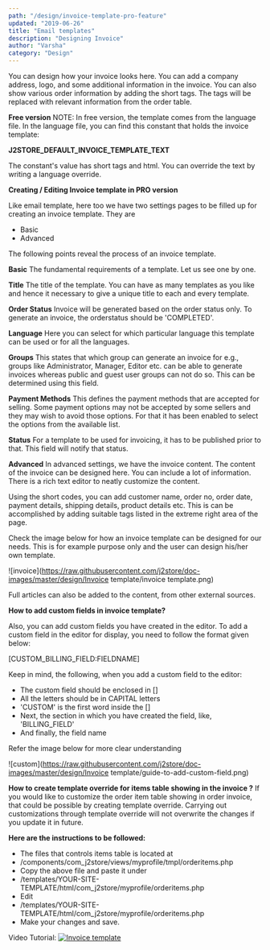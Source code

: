 ```yaml
---
path: "/design/invoice-template-pro-feature"
updated: "2019-06-26"
title: "Email templates"
description: "Designing Invoice"
author: "Varsha"
category: "Design"
---
```


You can design how your invoice looks here. You can add  a company address, logo, and some additional information in the invoice. You can also show various order information by adding the short tags. The tags will be replaced with relevant information from the order table.

**Free version**
NOTE: In free version, the template comes from the language file. In the language file, you can find this constant that holds the invoice template:

**J2STORE_DEFAULT_INVOICE_TEMPLATE_TEXT**

The constant's value has short tags and html. You can override the text by writing a language override.

**Creating / Editing Invoice template in PRO version**

Like email template, here too we have two settings pages to be filled up for creating an invoice template. They are

* Basic
* Advanced

The following points reveal the process of an invoice template.

**Basic**
The fundamental requirements of a template. Let us see one by one.

**Title**
The title of the template. You can have as many templates as you like and hence it necessary to give a unique title to each and every template.

**Order Status**
Invoice will be generated based on the order status only. To generate an invoice, the orderstatus should be 'COMPLETED'.

**Language**
Here you can select for which particular language this template can be used or for all the languages.

**Groups**
This states that which group can generate an invoice for e.g., groups like Administrator, Manager, Editor etc. can be able to generate invoices whereas public and guest user groups can not do so. This can be determined using this field.

**Payment Methods**
This defines the payment methods that are accepted for selling. Some payment options may not be accepted by some sellers and they may wish to avoid those options. For that it has been enabled to select the options from the available list.

**Status**
For a template to be used for invoicing, it has to be published prior to that. This field will notify that status.

**Advanced**
In advanced settings, we have the invoice content. The content of the invoice can be designed here. You can include a lot of information. There is a rich text editor to neatly customize the content.

Using the short codes, you can add customer name, order no, order date, payment details, shipping details, product details etc. This is can be accomplished by adding suitable tags listed in the extreme right area of the page.

Check the image below for how an invoice template can be designed for our needs. This is for example purpose only and the user can design his/her own template.

![invoice](https://raw.githubusercontent.com/j2store/doc-images/master/design/Invoice template/invoice template.png)


Full articles can also be added to the content, from other external sources.

**How to add custom fields in invoice template?**

Also, you can add custom fields you have created in the editor. To add a custom field in the editor for display, you need to follow the format given below:

[CUSTOM_BILLING_FIELD:FIELDNAME]

Keep in mind, the following, when you add a custom field to the editor:

* The custom field should be enclosed in []
* All the letters should be in CAPITAL letters
* 'CUSTOM' is the first word inside the []
* Next, the section in which you have created the field, like, 'BILLING_FIELD'
* And finally, the field name

Refer the image below for more clear understanding

![custom](https://raw.githubusercontent.com/j2store/doc-images/master/design/Invoice template/guide-to-add-custom-field.png)

**How to create template override for items table showing in the invoice ?**
If you would like to customize the order item table showing in order invoice, that could be possible by creating template override. Carrying out customizations through template override will not overwrite the changes if you update it in future.

**Here are the instructions to be followed:**

* The files that controls items table is located at
* /components/com_j2store/views/myprofile/tmpl/orderitems.php
* Copy the above file and paste it under
* /templates/YOUR-SITE-TEMPLATE/html/com_j2store/myprofile/orderitems.php
* Edit
* /templates/YOUR-SITE-TEMPLATE/html/com_j2store/myprofile/orderitems.php
* Make your changes and save.

Video Tutorial:
[![Invoice template](https://img.youtube.com/vi/51J1UkeRu3Y/0.jpg)](https://youtu.be/uFyPRGBCVKo "Creating an invoice template")